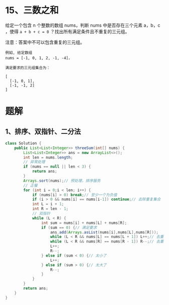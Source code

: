 # 15、三数之和
给定一个包含 n 个整数的数组 nums，判断 nums 中是否存在三个元素 a，b，c ，使得 `a + b + c = 0` ？找出所有满足条件且不重复的三元组。

注意：答案中不可以包含重复的三元组。
```
例如, 给定数组 
nums = [-1, 0, 1, 2, -1, -4]，

满足要求的三元组集合为：

[
  [-1, 0, 1],
  [-1, -1, 2]
]
```
<!-- 来源：力扣（LeetCode）
链接：https://leetcode-cn.com/problems/3sum
著作权归领扣网络所有。商业转载请联系官方授权，非商业转载请注明出处。 -->
# 题解
## 1、排序、双指针、二分法
```java
class Solution {
    public List<List<Integer>> threeSum(int[] nums) {
        List<List<Integer>> ans = new ArrayList<>();
        int len = nums.length;
        // 异常处理
        if (nums == null || len < 3) {
            return ans;
        }
        Arrays.sort(nums);// 预处理，排序服务
        // 正餐
        for (int i = 0;i < len; i++) {
            if (nums[i] > 0) break;// 至少一个为负值
            if (i > 0 && nums[i] == nums[i-1]) continue;// 去除重复集合
            int L = i + 1;
            int R = len - 1;
            // 双指针
            while (L < R) {
                int sum = nums[i] + nums[L] + nums[R];
                if (sum == 0) {// 满足要求
                    ans.add(Arrays.asList(nums[i],nums[L],nums[R]));
                    while (L < R && nums[L] == nums[L + 1]) L++;// 去重
                    while (L < R && nums[R] == nums[R - 1]) R--;// 去重
                    L++;
                    R--;
                } else if (sum < 0) {// 太小了
                    L++;
                } else if (sum > 0) {// 太大了
                    R--;
                }
            }
        }
        return ans;
    }
}
```